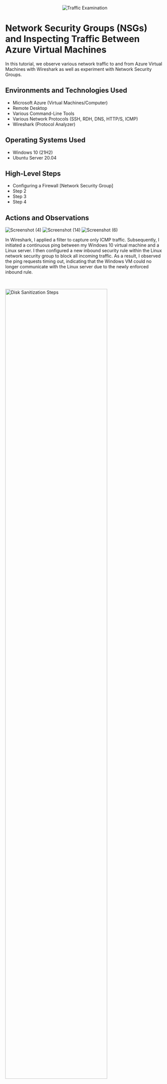 <p align="center">
<img src="https://i.imgur.com/Ua7udoS.png" alt="Traffic Examination"/>
</p>

<h1>Network Security Groups (NSGs) and Inspecting Traffic Between Azure Virtual Machines</h1>
In this tutorial, we observe various network traffic to and from Azure Virtual Machines with Wireshark as well as experiment with Network Security Groups. <br />





<h2>Environments and Technologies Used</h2>

- Microsoft Azure (Virtual Machines/Computer)
- Remote Desktop
- Various Command-Line Tools
- Various Network Protocols (SSH, RDH, DNS, HTTP/S, ICMP)
- Wireshark (Protocol Analyzer)

<h2>Operating Systems Used </h2>

- Windows 10 (21H2)
- Ubuntu Server 20.04

<h2>High-Level Steps</h2>

- Configuring a Firewall [Network Security Group]
- Step 2
- Step 3
- Step 4

<h2>Actions and Observations</h2>

![Screenshot (4)](https://github.com/user-attachments/assets/89cc3874-a3c9-479a-9a21-13620209e44d) ![Screenshot (14)](https://github.com/user-attachments/assets/8cf1e5ef-f1f8-4bc7-bf77-19545144eac9) ![Screenshot (6)](https://github.com/user-attachments/assets/d7a2bd3f-3a62-4158-947b-2ba5a49daad0)



<p>
In Wireshark, I applied a filter to capture only ICMP traffic. Subsequently, I initiated a continuous ping between my Windows 10 virtual machine and a Linux server. I then configured a new inbound security rule within the Linux network security group to block all incoming traffic. As a result, I observed the ping requests timing out, indicating that the Windows VM could no longer communicate with the Linux server due to the newly enforced inbound rule.  
</p>
<br />

<p>
<img src="https://i.imgur.com/DJmEXEB.png" height="80%" width="80%" alt="Disk Sanitization Steps"/>
</p>
<p>
Lorem ipsum dolor sit amet, consectetur adipiscing elit, sed do eiusmod tempor incididunt ut labore et dolore magna aliqua. Ut enim ad minim veniam, quis nostrud exercitation ullamco laboris nisi ut aliquip ex ea commodo consequat. Duis aute irure dolor in reprehenderit in voluptate velit esse cillum dolore eu fugiat nulla pariatur.
</p>
<br />

<p>
<img src="https://i.imgur.com/DJmEXEB.png" height="80%" width="80%" alt="Disk Sanitization Steps"/>
</p>
<p>
Lorem ipsum dolor sit amet, consectetur adipiscing elit, sed do eiusmod tempor incididunt ut labore et dolore magna aliqua. Ut enim ad minim veniam, quis nostrud exercitation ullamco laboris nisi ut aliquip ex ea commodo consequat. Duis aute irure dolor in reprehenderit in voluptate velit esse cillum dolore eu fugiat nulla pariatur.
</p>
<br />
